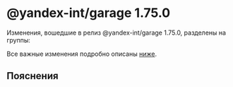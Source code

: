 # @yandex-int/garage 1.75.0

<!-- ЧЕЛОВЕЧЕСКОЕ ВСТУПЛЕНИЕ -->

Изменения, вошедшие в релиз @yandex-int/garage 1.75.0, разделены на группы:

Все важные изменения подробно описаны [ниже](#Пояснения).

## Пояснения

